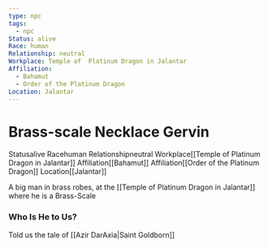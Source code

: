 ```yaml
---
type: npc
tags:
  - npc
Status: alive
Race: human
Relationship: neutral
Workplace: Temple of  Platinum Dragon in Jalantar
Affiliation:
  - Bahamut
  - Order of the Platinum Dragon
Location: Jalantar
---
```


# Brass-scale Necklace Gervin
<span class="dataview inline-field"><span class="inline-field-key">Status</span><span class="inline-field-value">alive</span></span>
<span class="dataview inline-field"><span class="inline-field-key">Race</span><span class="inline-field-value">human</span></span>
<span class="dataview inline-field"><span class="inline-field-key">Relationship</span><span class="inline-field-value">neutral</span></span>
<span class="dataview inline-field"><span class="inline-field-key">Workplace</span><span class="inline-field-value">[[Temple of  Platinum Dragon in Jalantar]]</span></span>
<span class="dataview inline-field"><span class="inline-field-key">Affiliation</span><span class="inline-field-value">[[Bahamut]]</span></span>
<span class="dataview inline-field"><span class="inline-field-key">Affiliation</span><span class="inline-field-value">[[Order of the Platinum Dragon]]</span></span>
<span class="dataview inline-field"><span class="inline-field-key">Location</span><span class="inline-field-value">[[Jalantar]]</span></span>

A big man in brass robes, at the [[Temple of  Platinum Dragon in Jalantar]] where he is a Brass-Scale

### Who Is He to Us?
Told us the tale of [[Azir DarAxia|Saint Goldborn]]